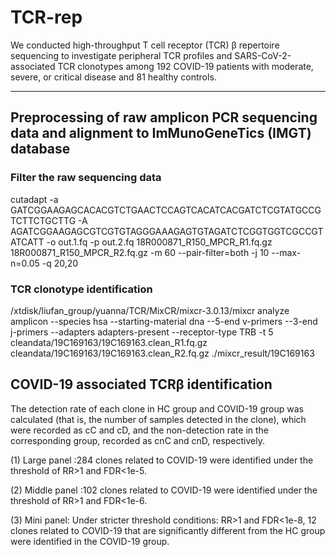 # TCR-rep


We conducted high-throughput T cell receptor (TCR) β repertoire sequencing to investigate peripheral TCR profiles and SARS-CoV-2-associated TCR clonotypes among 192 COVID-19 patients with moderate, severe, or critical disease and 81 healthy controls. 

<hr>

## Preprocessing of raw amplicon PCR sequencing data and alignment to ImMunoGeneTics (IMGT) database

### Filter the raw sequencing data
cutadapt -a GATCGGAAGAGCACACGTCTGAACTCCAGTCACATCACGATCTCGTATGCCGTCTTCTGCTTG -A AGATCGGAAGAGCGTCGTGTAGGGAAAGAGTGTAGATCTCGGTGGTCGCCGTATCATT -o out.1.fq -p out.2.fq 18R000871_R150_MPCR_R1.fq.gz 18R000871_R150_MPCR_R2.fq.gz -m 60 --pair-filter=both -j 10 --max-n=0.05 -q 20,20 

### TCR clonotype identification

/xtdisk/liufan_group/yuanna/TCR/MixCR/mixcr-3.0.13/mixcr analyze amplicon --species hsa --starting-material dna --5-end v-primers  --3-end j-primers  --adapters adapters-present  --receptor-type TRB  -t 5  cleandata/19C169163/19C169163.clean_R1.fq.gz cleandata/19C169163/19C169163.clean_R2.fq.gz ./mixcr_result/19C169163

## COVID-19 associated TCRβ identification

The detection rate of each clone in HC group and COVID-19 group was calculated (that is, the number of samples detected in the clone), which were recorded as cC and cD, and the non-detection rate in the corresponding group, recorded as cnC and cnD, respectively. 

(1) Large panel :284 clones related to COVID-19 were identified under the threshold of RR>1 and FDR<1e-5. 

(2) Middle panel :102 clones related to COVID-19 were identified under the threshold of RR>1 and FDR<1e-6. 
 
(3) Mini panel: Under stricter threshold conditions: RR>1 and FDR<1e-8, 12 clones related to COVID-19 that are significantly different from the HC group were identified in the COVID-19 group.
